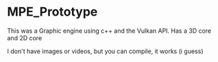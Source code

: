 # MPE_Prototype

This was a Graphic engine using c++ and the Vulkan API. Has a 3D core and 2D core

I don't have images or videos, but you can compile, it works (i guess)